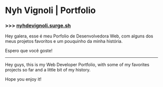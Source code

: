 # Nyh Vignoli | Portfolio

### >>> [nyhdevignoli.surge.sh](http://nyhdevignoli.surge.sh/)

Hey galera, esse é meu Porfolio de Desenvolvedora Web, com alguns dos meus projetos favoritos e um pouquinho da minha história.

Espero que você goste!

---


Hey guys, this is my Web Developer Portfolio, with some of my favorites projects so far and a little bit of my history.

Hope you enjoy it!
